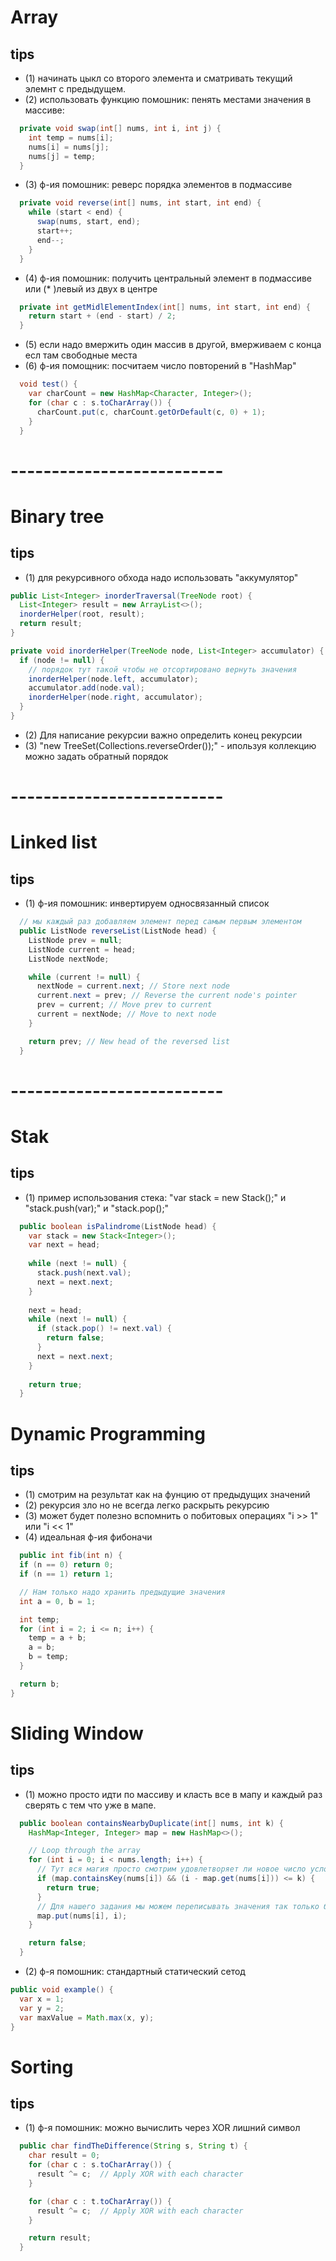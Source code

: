 

# Array
## tips
- (1) начинать цыкл со второго элемента и сматривать текущий элемнт с предыдущем.
- (2) использовать функцию помошник: пенять местами значения в массиве:
```java
  private void swap(int[] nums, int i, int j) {
    int temp = nums[i];
    nums[i] = nums[j];
    nums[j] = temp;
  }
```
- (3) ф-ия помошник: реверс порядка элементов в подмассиве
```java
  private void reverse(int[] nums, int start, int end) {
    while (start < end) {
      swap(nums, start, end);
      start++;
      end--;
    }
  }
```
- (4) ф-ия помошник: получить центральный элемент в подмассиве или (* )левый из двух в центре
```java
  private int getMidlElementIndex(int[] nums, int start, int end) {
    return start + (end - start) / 2;
  }
```
- (5) если надо вмержить один массив в другой, вмерживаем с конца есл там свободные места
- (6) ф-ия помощник: посчитаем число повторений в "HashMap"
```java
  void test() {
    var charCount = new HashMap<Character, Integer>();
    for (char c : s.toCharArray()) {
      charCount.put(c, charCount.getOrDefault(c, 0) + 1);
    }
  }
```



# --------------------------


# Binary tree
## tips
- (1) для рекурсивного обхода надо использовать "аккумулятор"
```java
public List<Integer> inorderTraversal(TreeNode root) {
  List<Integer> result = new ArrayList<>();
  inorderHelper(root, result);
  return result;
}

private void inorderHelper(TreeNode node, List<Integer> accumulator) {
  if (node != null) {
    // порядок тут такой чтобы не отсортировано вернуть значения
    inorderHelper(node.left, accumulator);
    accumulator.add(node.val);
    inorderHelper(node.right, accumulator);
  }
}
```
- (2) Для написание рекурсии важно определить конец рекурсии
- (3) "new TreeSet<Integer>(Collections.reverseOrder());" - ипользуя коллекцию можно задать обратный порядок


# --------------------------


# Linked list
## tips
- (1) ф-ия помошник: инвертируем односвязанный список
```java
  // мы каждый раз добавляем элемент перед самым первым элементом
  public ListNode reverseList(ListNode head) {
    ListNode prev = null;
    ListNode current = head;
    ListNode nextNode;

    while (current != null) {
      nextNode = current.next; // Store next node
      current.next = prev; // Reverse the current node's pointer
      prev = current; // Move prev to current
      current = nextNode; // Move to next node
    }

    return prev; // New head of the reversed list
  }
```


# --------------------------


# Stak
## tips
- (1) пример использования стека: "var stack = new Stack<Integer>();" и "stack.push(var);" и "stack.pop();"
```java
  public boolean isPalindrome(ListNode head) {
    var stack = new Stack<Integer>();
    var next = head;
     
    while (next != null) {
      stack.push(next.val);
      next = next.next;
    }
      
    next = head;
    while (next != null) {
      if (stack.pop() != next.val) {
        return false;
      }
      next = next.next;
    }
     
    return true;
  }
```



# Dynamic Programming
## tips
- (1) смотрим на результат как на фунцию от предыдущих значений
- (2) рекурсия зло но не всегда легко раскрыть рекурсию
- (3) может будет полезно вспомнить о побитовых операциях "i >> 1" или "i << 1"
- (4) идеальная ф-ия фибоначи
```java
  public int fib(int n) {
  if (n == 0) return 0;
  if (n == 1) return 1;

  // Нам только надо хранить предыдущие значения
  int a = 0, b = 1;

  int temp;
  for (int i = 2; i <= n; i++) {
    temp = a + b;
    a = b;
    b = temp;
  }

  return b;
}
```



# Sliding Window
## tips
- (1) можно просто идти по массиву и класть все в мапу и каждый раз сверять с тем что уже в мапе.
```java
  public boolean containsNearbyDuplicate(int[] nums, int k) {
    HashMap<Integer, Integer> map = new HashMap<>();

    // Loop through the array
    for (int i = 0; i < nums.length; i++) {
      // Тут вся магия просто смотрим удовлетворяет ли новое число условиям
      if (map.containsKey(nums[i]) && (i - map.get(nums[i])) <= k) {
        return true;
      }
      // Для нашего задания мы можем переписывать значения так только ближайшие элементы имеют шанс
      map.put(nums[i], i);
    }

    return false;
  }
```
- (2) ф-я помошник: стандартный статический сетод
```java
public void example() {
  var x = 1;
  var y = 2;
  var maxValue = Math.max(x, y);
}
```



# Sorting
## tips
- (1) ф-я помошник: можно вычислить через XOR лишний символ
```java
  public char findTheDifference(String s, String t) {
    char result = 0;
    for (char c : s.toCharArray()) {
      result ^= c;  // Apply XOR with each character
    }

    for (char c : t.toCharArray()) {
      result ^= c;  // Apply XOR with each character
    }

    return result;
  }
```




